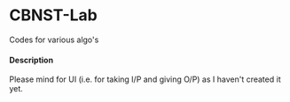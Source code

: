 # CBNST-Lab
Codes for various algo's

#### Description
Please mind for UI (i.e. for taking I/P and giving O/P) as I haven't created it yet.

